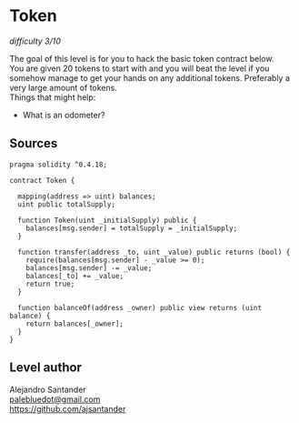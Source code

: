 # Token
_difficulty 3/10_

The goal of this level is for you to hack the basic token contract below.  
You are given 20 tokens to start with and you will beat the level if you somehow manage to get your hands on any additional tokens. Preferably a very large amount of tokens.  
Things that might help:  
- What is an odometer?

## Sources
```
pragma solidity ^0.4.18;

contract Token {

  mapping(address => uint) balances;
  uint public totalSupply;

  function Token(uint _initialSupply) public {
    balances[msg.sender] = totalSupply = _initialSupply;
  }

  function transfer(address _to, uint _value) public returns (bool) {
    require(balances[msg.sender] - _value >= 0);
    balances[msg.sender] -= _value;
    balances[_to] += _value;
    return true;
  }

  function balanceOf(address _owner) public view returns (uint balance) {
    return balances[_owner];
  }
}
```

## Level author
Alejandro Santander  
palebluedot@gmail.com  
https://github.com/ajsantander  
